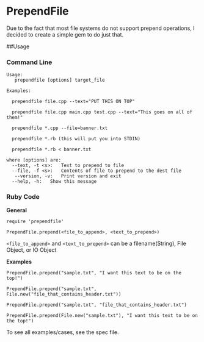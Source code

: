 PrependFile
=============

Due to the fact that most file systems do not support prepend operations, I decided to create a simple gem to do just that.


##Usage

### Command Line

    Usage:
       prependfile [options] target_file

    Examples:
      
      prependfile file.cpp --text="PUT THIS ON TOP"

      prependfile file.cpp main.cpp test.cpp --text="This goes on all of them!"

      prependfile *.cpp --file=banner.txt

      prependfile *.rb (this will put you into STDIN)

      prependfile *.rb < banner.txt

    where [options] are:
      --text, -t <s>:   Text to prepend to file
      --file, -f <s>:   Contents of file to prepend to the dest file
       --version, -v:   Print version and exit
      --help, -h:   Show this message


### Ruby Code  

  **General**

    require 'prependfile'
    
    PrependFile.prepend(<file_to_append>, <text_to_prepend>)

  `<file_to_append>` and `<text_to_prepend>` can be a filename(String), File Object, or IO Object


  **Examples**

    PrependFile.prepend("sample.txt", "I want this text to be on the top!")

    PrependFile.prepend("sample.txt", File.new("file_that_contains_header.txt"))

    PrependFile.prepend("sample.txt", "file_that_contains_header.txt")

    PrependFile.prepend(File.new("sample.txt"), "I want this text to be on the top!")

   To see all examples/cases, see the spec file.
